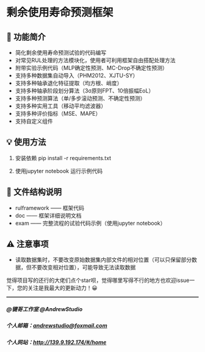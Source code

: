 # 剩余使用寿命预测框架

## 👻 功能简介
- 简化剩余使用寿命预测试验的代码编写
- 对常见RUL处理的方法模块化，使用者可利用框架自由搭配处理方法
- 附带实验示例代码（MLP确定性预测、MC-Drop不确定性预测）
- 支持多种数据集自动导入（PHM2012、XJTU-SY）
- 支持多种轴承退化特征提取（均方根、峭度）
- 支持多种轴承阶段划分算法（3σ原则FPT、10倍振幅EoL）
- 支持多种预测算法（单/多步滚动预测、不确定性预测）
- 支持多种实用工具（移动平均滤波器）
- 支持多种评价指标（MSE、MAPE）
- 支持自定义组件


## 💡 使用方法
1. 安装依赖 pip install -r requirements.txt

2. 使用jupyter notebook 运行示例代码

## 📂 文件结构说明
- rulframework —— 框架代码
- doc —— 框架详细说明文档
- exam —— 完整流程的试验代码示例（使用jupyter notebook）

## ⚠ 注意事项
- 读取数据集时，不要改变原始数据集内部文件的相对位置（可以只保留部分数据，但不要改变相对位置），可能导致无法读取数据

觉得项目写的还行的大佬们点个star呗，觉得哪里写得不行的地方也欢迎issue一下，您的关注是我最大的更新动力！😀

<hr style="height:1px;border:none;margin-top: 0;border-bottom:1px solid #555555;" /> 

##### @键哥工作室 @AndrewStudio
##### 个人邮箱：andrewstudio@foxmail.com
##### 个人网站：http://139.9.192.174/#/home

